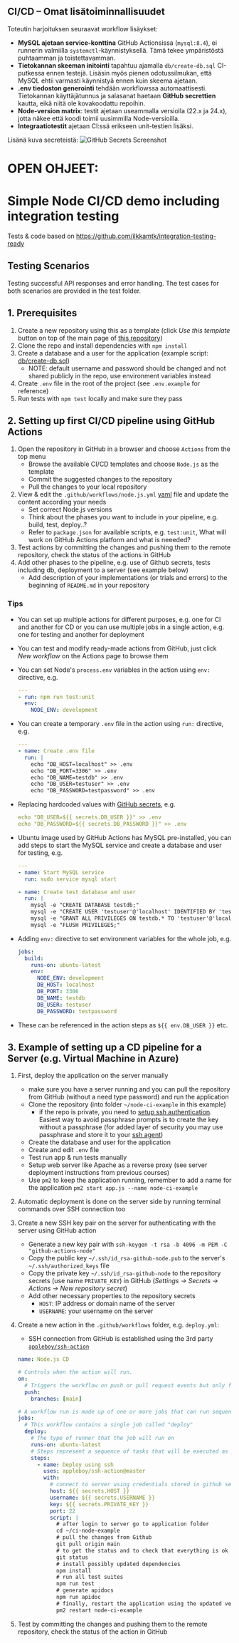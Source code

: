 ## CI/CD – Omat lisätoiminnallisuudet

Toteutin harjoituksen seuraavat workflow lisäykset:

- **MySQL ajetaan service-konttina** GitHub Actionsissa (`mysql:8.4`), ei runnerin valmiilla `systemctl`-käynnistyksellä. Tämä tekee ympäristöstä puhtaamman ja toistettavamman.
- **Tietokannan skeeman initointi** tapahtuu ajamalla `db/create-db.sql` CI-putkessa ennen testejä. Lisäsin myös pienen odotussilmukan, että MySQL ehtii varmasti käynnistyä ennen kuin skeema ajetaan.
- **.env tiedoston generointi** tehdään workflowssa automaattisesti. Tietokannan käyttäjätunnus ja salasanat haetaan **GitHub secrettien** kautta, eikä niitä ole kovakoodattu repoihin.
- **Node-version matrix**: testit ajetaan useammalla versiolla (22.x ja 24.x), jotta näkee että koodi toimii uusimmilla Node-versioilla.
- **Integraatiotestit** ajetaan CI:ssä erikseen unit-testien lisäksi.

Lisänä kuva secreteistä:
![GitHub Secrets Screenshot](images/ghsecrets.png)

# OPEN OHJEET:

# Simple Node CI/CD demo including integration testing

Tests & code based on <https://github.com/ilkkamtk/integration-testing-ready>

## Testing Scenarios

Testing successful API responses and error handling. The test cases for both scenarios are provided in the test folder.

## 1. Prerequisites

1. Create a new repository using this as a template (click _Use this template_ button on top of the main page of [this repository](https://github.com/mattpe/node-ci-intro))
1. Clone the repo and install dependencies with `npm install`
1. Create a database and a user for the application (example script: [db/create-db.sql](./db/create-db.sql))
   - NOTE: default username and password should be changed and not shared publicly in the repo, use environment variables instead
1. Create `.env` file in the root of the project (see `.env.example` for reference)
1. Run tests with `npm test` locally and make sure they pass

## 2. Setting up first CI/CD pipeline using GitHub Actions

1. Open the repository in GitHub in a browser and choose `Actions` from the top menu
   - Browse the available CI/CD templates and choose `Node.js` as the template
   - Commit the suggested changes to the repository
   - Pull the changes to your local repository
1. View & edit the `.github/workflows/node.js.yml` [yaml](https://yaml.org/) file and update the content according your needs
   - Set correct Node.js versions
   - Think about the phases you want to include in your pipeline, e.g. build, test, deploy..?
   - Refer to `package.json` for available scripts, e.g. `test:unit`, What will work on GitHub Actions platform and what is neeeded?
1. Test actions by committing the changes and pushing them to the remote repository, check the status of the actions in GitHub
1. Add other phases to the pipeline, e.g. use of Github secrets, tests including db, deployment to a server (see example below)
   - Add description of your implementations (or trials and errors) to the beginning of `README.md` in your repository

### Tips

- You can set up multiple actions for different purposes, e.g. one for CI and another for CD or you can use multiple jobs in a single action, e.g. one for testing and another for deployment
- You can test and modify ready-made actions from GitHub, just click _New workflow_ on the Actions page to browse them
- You can set Node's `process.env` variables in the action using `env:` directive, e.g.

  ```yaml
  ---
  - run: npm run test:unit
    env:
      NODE_ENV: development
  ```

- You can create a temporary `.env` file in the action using `run:` directive, e.g.

  ```yaml
  ---
  - name: Create .env file
    run: |
      echo "DB_HOST=localhost" >> .env
      echo "DB_PORT=3306" >> .env
      echo "DB_NAME=testdb" >> .env
      echo "DB_USER=testuser" >> .env
      echo "DB_PASSWORD=testpassword" >> .env
  ```

- Replacing hardcoded values with [GitHub secrets](https://docs.github.com/en/actions/how-tos/write-workflows/choose-what-workflows-do/use-secrets), e.g.

  ```yaml
  echo "DB_USER=${{ secrets.DB_USER }}" >> .env
  echo "DB_PASSWORD=${{ secrets.DB_PASSWORD }}" >> .env
  ```

- Ubuntu image used by GitHub Actions has MySQL pre-installed, you can add steps to start the MySQL service and create a database and user for testing, e.g.

  ```yaml
  ---
  - name: Start MySQL service
    run: sudo service mysql start

  - name: Create test database and user
    run: |
      mysql -e "CREATE DATABASE testdb;"
      mysql -e "CREATE USER 'testuser'@'localhost' IDENTIFIED BY 'testpassword';"
      mysql -e "GRANT ALL PRIVILEGES ON testdb.* TO 'testuser'@'localhost';"
      mysql -e "FLUSH PRIVILEGES;"
  ```

- Adding `env:` directive to set environment variables for the whole job, e.g.

  ```yaml
  jobs:
    build:
      runs-on: ubuntu-latest
      env:
        NODE_ENV: development
        DB_HOST: localhost
        DB_PORT: 3306
        DB_NAME: testdb
        DB_USER: testuser
        DB_PASSWORD: testpassword
  ```

- These can be referenced in the action steps as `${{ env.DB_USER }}` etc.

## 3. Example of setting up a CD pipeline for a Server (e.g. Virtual Machine in Azure)

1. First, deploy the application on the server manually
   - make sure you have a server running and you can pull the repository from GitHub (without a need type password) and run the application
   - Clone the repository (into folder `~/node-ci-example` in this example)
     - if the repo is private, you need to [setup ssh authentication](https://docs.github.com/en/authentication/connecting-to-github-with-ssh). Easiest way to avoid passphrase prompts is to create the key without a passphrase (for added layer of security you may use passphrase and store it to your [ssh agent](https://gist.github.com/nepsilon/45fae11f8d173e3370c3))
   - Create the database and user for the application
   - Create and edit `.env` file
   - Test run app & run tests manually
   - Setup web server like Apache as a reverse proxy (see server deployment instructions from previous courses)
   - Use `pm2` to keep the application running, remember to add a name for the application `pm2 start app.js --name node-ci-example`
1. Automatic deployment is done on the server side by running terminal commands over SSH connection too
1. Create a new SSH key pair on the server for authenticating with the server using GitHub action
   - Generate a new key pair with `ssh-keygen -t rsa -b 4096 -m PEM -C "github-actions-node"`
   - Copy the public key `~/.ssh/id_rsa-github-node.pub` to the server's `~/.ssh/authorized_keys` file
   - Copy the private key `~/.ssh/id_rsa-github-node` to the repository secrets (use name `PRIVATE_KEY`) in GitHub (_Settings -> Secrets -> Actions -> New repository secret_)
   - Add other necessary properties to the repository secrets
     - `HOST`: IP address or domain name of the server
     - `USERNAME`: your username on the server
1. Create a new action in the `.github/workflows` folder, e.g. `deploy.yml`:

   - SSH connection from GitHub is established using the 3rd party [`appleboy/ssh-action`](https://github.com/appleboy/ssh-action)

   ```yaml
   name: Node.js CD

   # Controls when the action will run.
   on:
     # Triggers the workflow on push or pull request events but only for the main branch
     push:
       branches: [main]

   # A workflow run is made up of one or more jobs that can run sequentially or in parallel
   jobs:
     # This workflow contains a single job called "deploy"
     deploy:
       # The type of runner that the job will run on
       runs-on: ubuntu-latest
       # Steps represent a sequence of tasks that will be executed as part of the job
       steps:
         - name: Deploy using ssh
           uses: appleboy/ssh-action@master
           with:
             # connect to server using credentials stored in github secrets
             host: ${{ secrets.HOST }}
             username: ${{ secrets.USERNAME }}
             key: ${{ secrets.PRIVATE_KEY }}
             port: 22
             script: |
               # after login to server go to application folder
               cd ~/ci-node-example
               # pull the changes from Github
               git pull origin main
               # to get the status and to check that everything is ok
               git status
               # install possibly updated dependencies
               npm install
               # run all test suites
               npm run test
               # generate apidocs
               npm run apidoc
               # finally, restart the application using the updated version of it
               pm2 restart node-ci-example
   ```

1. Test by committing the changes and pushing them to the remote repository, check the status of the action in GitHub
